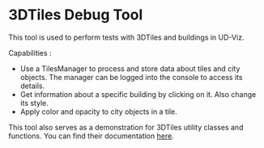# 3DTiles Debug Tool

This tool is used to perform tests with 3DTiles and buildings in UD-Viz.

Capabilities :

- Use a TilesManager to process and store data about tiles and city objects. The manager can be logged into the console to access its details.
- Get information about a specific building by clicking on it. Also change its style.
- Apply color and opacity to city objects in a tile.

This tool also serves as a demonstration for 3DTiles utility classes and functions. You can find their documentation [here](../../../Itowns/3DTiles/Docs/3DTilesInteraction.md).
